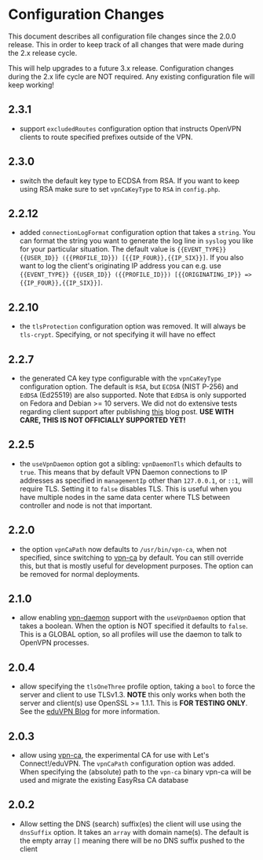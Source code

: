 # Configuration Changes

This document describes all configuration file changes since the 2.0.0 release.
This in order to keep track of all changes that were made during the 2.x 
release cycle. 

This will help upgrades to a future 3.x release. Configuration changes during
the 2.x life cycle are NOT required. Any existing configuration file will keep
working!

## 2.3.1

- support `excludedRoutes` configuration option that instructs OpenVPN clients
  to route specified prefixes outside of the VPN.

## 2.3.0

- switch the default key type to ECDSA from RSA. If you want to keep using RSA
  make sure to set `vpnCaKeyType` to `RSA` in `config.php`.

## 2.2.12

- added `connectionLogFormat` configuration option that takes a `string`. You
  can format the string you want to generate the log line in `syslog` you like 
  for your particular situation. The default value is 
  `{{EVENT_TYPE}} {{USER_ID}} ({{PROFILE_ID}}) [{{IP_FOUR}},{{IP_SIX}}]`. If 
  you also want to log the client's originating IP address you can e.g. use 
  `{{EVENT_TYPE}} {{USER_ID}} ({{PROFILE_ID}}) [{{ORIGINATING_IP}} => {{IP_FOUR}},{{IP_SIX}}]`.
  
## 2.2.10

- the `tlsProtection` configuration option was removed. It will always be 
  `tls-crypt`. Specifying, or not specifying it will have no effect

## 2.2.7

- the generated CA key type configurable with the `vpnCaKeyType` configuration 
  option. The default is `RSA`, but `ECDSA` (NIST P-256) and `EdDSA` (Ed25519) 
  are also supported. Note that `EdDSA` is only supported on Fedora and 
  Debian >= 10 servers. We did not do extensive tests regarding client support 
  after publishing 
  [this](https://www.eduvpn.org/blog/openvpn_modern_crypto.html) blog post. 
  **USE WITH CARE, THIS IS NOT OFFICIALLY SUPPORTED YET!** 

## 2.2.5

- the `useVpnDaemon` option got a sibling: `vpnDaemonTls` which defaults to 
  `true`. This means that by default VPN Daemon connections to IP addresses as
  specified in `managementIp` other than `127.0.0.1`, or `::1`, will require 
  TLS. Setting it to `false` disables TLS. This is useful when you have 
  multiple nodes in the same data center where TLS between controller and node 
  is not that important.
  
## 2.2.0

- the option `vpnCaPath` now defaults to `/usr/bin/vpn-ca`, when not specified,
  since switching to [vpn-ca](https://github.com/letsconnectvpn/vpn-ca) by
  default. You can still override this, but that is mostly useful for 
  development purposes. The option can be removed for normal deployments.

## 2.1.0

- allow enabling [vpn-daemon](https://github.com/letsconnectvpn/vpn-daemon) 
  support with the `useVpnDaemon` option that takes a boolean. When the option 
  is NOT specified it defaults to `false`. This is a GLOBAL option, so all 
  profiles will use the daemon to talk to OpenVPN processes.

## 2.0.4

- allow specifying the `tlsOneThree` profile option, taking a `bool` to force 
  the server and client to use TLSv1.3. **NOTE** this only works when both the
  server and client(s) use OpenSSL >= 1.1.1. This is **FOR TESTING ONLY**. See 
  the [eduVPN Blog](https://www.eduvpn.org/blog/openvpn_modern_crypto.html) for
  more information.

## 2.0.3

- allow using [vpn-ca](https://github.com/fkooman/vpn-ca), the experimental CA 
  for use with Let's Connect!/eduVPN. The `vpnCaPath` configuration option was
  added. When specifying the (absolute) path to the `vpn-ca` binary vpn-ca will 
  be used and migrate the existing EasyRsa CA database

## 2.0.2

- Allow setting the DNS (search) suffix(es) the client will use using the 
  `dnsSuffix` option. It takes an `array` with domain name(s). The default is 
  the empty array `[]` meaning there will be no DNS suffix pushed to the client
